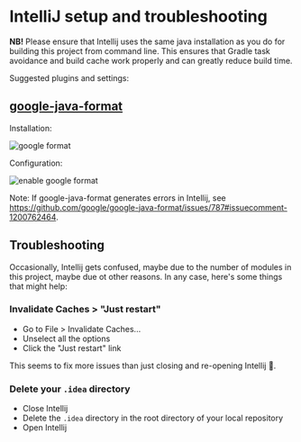 # IntelliJ setup and troubleshooting

**NB!** Please ensure that Intellij uses the same java installation as you do for building this
project from command line. This ensures that Gradle task avoidance and build cache work properly and
can greatly reduce build time.

Suggested plugins and settings:

## [google-java-format](https://plugins.jetbrains.com/plugin/8527-google-java-format)

Installation:

![google format](https://user-images.githubusercontent.com/5099946/131758519-14d27c17-5fc2-4447-84b0-dbe7a7329022.png)

Configuration:

![enable google format](https://user-images.githubusercontent.com/5099946/131759832-36437aa0-a5f7-42c0-9425-8c5b45c16765.png)

Note: If google-java-format generates errors in Intellij,
see https://github.com/google/google-java-format/issues/787#issuecomment-1200762464.

## Troubleshooting

Occasionally, Intellij gets confused, maybe due to the number of modules in this project,
maybe due ot other reasons. In any case, here's some things that might help:

### Invalidate Caches > "Just restart"

* Go to File > Invalidate Caches...
* Unselect all the options
* Click the "Just restart" link

This seems to fix more issues than just closing and re-opening Intellij :shrug:.

### Delete your `.idea` directory

* Close Intellij
* Delete the `.idea` directory in the root directory of your local repository
* Open Intellij
